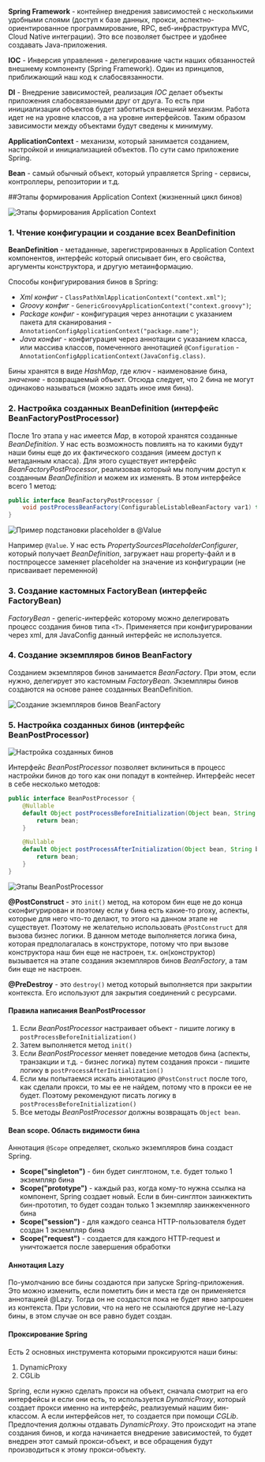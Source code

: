 **Spring Framework** - контейнер внедрения зависимостей с несколькими удобными слоями (доступ к базе данных, прокси, аспектно-ориентированное программирование, RPC, веб-инфраструктура MVC, Cloud Native интеграции). Это все позволяет быстрее и удобнее создавать Java-приложения.

**IOC** - Инверсия управления - делегирование  части наших обязанностей внешнему компоненту (Spring Framework). Один из принципов, приближающий наш код к слабосвязанности.

**DI** - Внедрение зависимостей, реализация _IOC_ делает объекты приложения слабосвязанными друг от друга. То есть при инициализации объектов будет заботиться внешний механизм. Работа идет не на уровне классов, а на уровне интерфейсов. Таким образом зависимости между объектами будут сведены к минимуму.

**ApplicationContext** - механизм, который занимается созданием, настройкой и инициализацией объектов. По сути само приложение Spring.

**Bean** - самый обычный объект, который управляется Spring - сервисы, контроллеры, репозитории и т.д.

##Этапы формирования Application Context (жизненный цикл бинов)

![Этапы формирования Application Context](assets/img.png)

### 1. Чтение конфигурации и создание всех BeanDefinition
**BeanDefinition** - метаданные, зарегистрированных в Application Context компонентов, интерфейс который описывает бин, его свойства, аргументы конструктора, и другую метаинформацию.

Способы конфигурирования бинов в Spring:

- _Xml конфиг_ - `ClassPathXmlApplicationContext("context.xml")`;
- _Groovy конфиг_ - `GenericGroovyApplicationContext("context.groovy")`;
- _Package конфиг_ - конфигурация через аннотации с указанием пакета для сканирования - `AnnotationConfigApplicationContext("package.name")`;
- _Java конфиг_ - конфигурация через аннотации с указанием класса, или массива классов, помеченного аннотацией `@Configuration` - `AnnotationConfigApplicationContext(JavaConfig.class)`.

Бины хранятся в виде _HashMap_, где _ключ_ - наименование бина, _значение_ - возвращаемый объект. Отсюда следует, что 2 бина не могут одинаково называться (можно задать иное имя бина).

### 2. Настройка созданных BeanDefinition (интерфейс BeanFactoryPostProcessor)
После 1го этапа у нас имеется _Map_, в которой хранятся созданные _BeanDefinition_. У нас есть возможность повлиять на то какими будут наши бины еще до их фактического создания (имеем доступ к метаданным класса). Для этого существует интерфейс _BeanFactoryPostProcessor_, реализовав который мы получим доступ к созданным _BeanDefinition_ и можем их изменять. В этом интерфейсе всего 1 метод:
```java
public interface BeanFactoryPostProcessor {
    void postProcessBeanFactory(ConfigurableListableBeanFactory var1) throws BeansException;
}
```

![Пример подстановки placeholder в @Value](assets/img1.png)

Например `@Value`. У нас есть _PropertySourcesPlaceholderConfigurer_, который получает _BeanDefinition_, загружает наш property-файл и в постпроцессе заменяет placeholder на значение из конфигурации (не присваивает переменной)

### 3. Создание кастомных FactoryBean (интерфейс FactoryBean<T>)
_FactoryBean_ - generic-интерфейс которому можно делегировать процесс создания бинов типа `<T>`. Применяется при конфигурировании через xml, для JavaConfig данный интерфейс не используется.

### 4. Создание экземпляров бинов BeanFactory
Созданием экземпляров бинов занимается _BeanFactory_. При этом, если нужно, делегирует это кастомным _FactoryBean_. Экземпляры бинов создаются на основе ранее созданных BeanDefinition.

![Создание экземпляров бинов BeanFactory](assets/img2.png)

### 5. Настройка созданных бинов (интерфейс BeanPostProcessor)
![Настройка созданных бинов](assets/img3.png)

Интерфейс _BeanPostProcessor_ позволяет вклиниться в процесс настройки бинов до того как они попадут в контейнер. Интерфейс несет в себе несколько методов:
```java
public interface BeanPostProcessor {
    @Nullable
    default Object postProcessBeforeInitialization(Object bean, String beanName) throws BeansException {
        return bean;
    }

    @Nullable
    default Object postProcessAfterInitialization(Object bean, String beanName) throws BeansException {
        return bean;
    }
}
```
![Этапы BeanPostProcessor](assets/img4.png)

**@PostConstruct** - это `init()` метод, на котором бин еще не до конца сконфигурирован и поэтому если у бина есть какие-то proxy, аспекты, которые для него что-то делают, то этого на данном этапе не существует. Поэтому не желательно использовать `@PostConstruct` для вызова бизнес логики. В данном методе выполняется логика бина, которая предполагалась в конструкторе, потому что при вызове конструктора наш бин еще не настроен, т.к. он(конструктор) вызывается на этапе создания экземпляров бинов _BeanFactory_, а там бин еще не настроен.

**@PreDestroy** - это `destroy()` метод который выполняется при закрытии контекста. Его используют для закрытия соединений с ресурсами.

#### Правила написания BeanPostProcessor
1. Если _BeanPostProcessor_ настраивает объект - пишите логику в `postProcessBeforeInitialization()`
2. Затем выполняется метод `init()`
3. Если _BeanPostProcessor_ меняет поведение методов бина (аспекты, транзакции и т.д. - бизнес логика) путем создания прокси - пишите логику в `postProcessAfterInitialization()`
4. Если мы попытаемся искать аннотацию `@PostConstruct` после того, как сделали прокси, то мы ее не найдем, потому что в прокси ее не будет. Поэтому рекомендуют писать логику в `postProcessBeforeInitialization()`
5. Все методы _BeanPostProcessor_ должны возвращать `Object bean`.

#### Bean scope. Область видимости бина
Аннотация `@Scope` определяет, сколько экземпляров бина создаст Spring.
- **Scope("singleton")** - бин будет синглтоном, т.е. будет только 1 экземпляр бина
- **Scope("prototype")** - каждый раз, когда кому-то нужна ссылка на компонент, Spring создает новый. Если в бин-синглтон заинжектить бин-прототип, то будет создан только 1 экземпляр заинжекченного бина 
- **Scope("session")** - для каждого сеанса HTTP-пользователя будет создан 1 экземпляр бина 
- **Scope("request")** - создается для каждого HTTP-request и уничтожается после завершения обработки

#### Аннотация Lazy
По-умолчанию все бины создаются при запуске Spring-приложения. Это можно изменить, если пометить бин и места где он применяется аннотацией @Lazy. Тогда он не создастся пока не будет явно запрошен из контекста. При условии, что на него не ссылаются другие не-Lazy бины, в этом случае он все равно будет создан.

#### Проксирование Spring
Есть 2 основных инструмента которыми проксируются наши бины:
1. DynamicProxy
2. CGLib

Spring, если нужно сделать прокси на объект, сначала смотрит на его интерфейсы и если они есть, то используется _DynamicProxy_, который создает прокси именно на интерфейс, реализуемый нашим бин-классом. А если интерфейсов нет, то создается при помощи _CGLib_. Предпочтения должны отдавать _DynamicProxy_. Это происходит на этапе создания бинов, и когда начинается внедрение зависимостей, то будет внедрен этот самый прокси-объект, и все обращения будут производиться к этому прокси-объекту.
